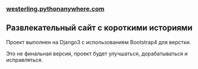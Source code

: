 ### [westerling.pythonanywhere.com](https://westerling.pythonanywhere.com)

## Развлекательный сайт с короткими историями

Проект выполнен на Django3 с использованием Bootstrap4 для верстки.

Это не финальная версия, проект будет улучшаться, дорабатываться и исправляться.
